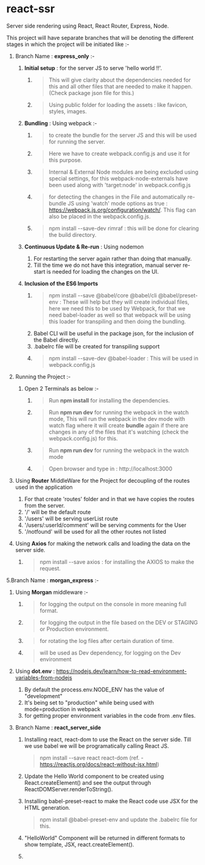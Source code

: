 # react-ssr
Server side rendering using React, React  Router, Express, Node. 

This project will have separate branches that will be denoting the different stages in which the project will be initiated like :-

1. Branch Name : **express_only** :- 

   1. **Initial setup** : for the server JS to serve 'hello world !!'. 
      1. > This will give clarity about the dependencies needed for this and all other files that are needed to make it happen. (Check package json file for this.)
      2. > Using public folder for loading the assets : like favicon, styles, images. 
   
   2. **Bundling** : Using webpack :-
      1. > to create the bundle for the server JS and this will be used for running the server. 
      2. > Here we have to create webpack.config.js and use it for this purpose.
      3. > Internal & External Node modules are being excluded using special settings, for this webpack-node-externals have been used along with 'target:node' in webpack.config.js
      4. > for detecting the changes in the File and automatically re-bundle JS using 'watch' mode options as true : https://webpack.js.org/configuration/watch/. This flag can also be placed in the webpack.config.js.
      5. > npm install --save-dev rimraf : this will be done for clearing the build directory.

   3. **Continuous Update & Re-run** : Using nodemon 
      1. For restarting the server again rather than doing that manually. 
      2. Till the time we do not have this integration, manual server re-start is needed for loading the changes on the UI.

   4. **Inclusion of the ES6 Imports**
      1. > npm install --save @babel/core @babel/cli @babel/preset-env : These will help but they will create individual files, here we need this to be used by Webpack, for that we need babel-loader as well so that webpack will be using this loader for transpiling and then doing the bundling.
      2. Babel CLI will be useful in the package json, for the inclusion of the Babel directly.
      3. .babelrc file will be created for transpiling support 
      4. > npm install --save-dev @babel-loader : This will be used in webpack.config.js 

2.  Running the Project :-

    1.  Open 2 Terminals as below :-
        1.  > Run **npm install** for installing the dependencies.
        2.  > Run **npm run dev** for running the webpack in the watch mode, This will run the webpack in the dev mode with watch flag where it will create **bundle** again if there are changes in any of the files that it's watching (check the webpack.config.js) for this. 
        3.  > Run **npm run dev** for running the webpack in the watch mode 
        4.  > Open browser and type in : http://localhost:3000

3. Using **Router** MiddleWare for the Project for decoupling of the routes used in the application
   1. For that create 'routes' folder and in that we have copies the routes from the server.
   2. '/' will be the default route
   3. '/users' will be serving userList route
   4. '/users/:userId/comment' will be serving comments for the User
   5. '/notfound' will be used for all the other routes not listed

4. Using **Axios** for making the network calls and loading the data on the server side.
   1. > npm install --save axios : for installing the AXIOS to make the request. 

5.Branch Name : **morgan_express** :- 

   1. Using **Morgan** middleware :-
      1. > for logging the output on the console in more meaning full format.
      2. > for logging the output in the file based on the DEV or STAGING or Production environment.
      3. > for rotating the log files after certain duration of time.
      4. > will be used as Dev dependency, for logging on the Dev environment

   2. Using **dot.env** : https://nodejs.dev/learn/how-to-read-environment-variables-from-nodejs
      1. By default the process.env.NODE_ENV has the value of "development"
      2. It's being set to "production" while being used with mode=production in webpack
      3. for getting proper environment variables in the code from .env files. 

6. Branch Name : **react_server_side**

   1. Installing react, react-dom to use the React on the server side. Till we use babel we will be programatically calling React JS.
      > npm install --save react react-dom
      (ref. - https://reactjs.org/docs/react-without-jsx.html)

   2. Update the Hello World component to be created using React.createElement() and see the output through ReactDOMServer.renderToString(). 

   3. Installing babel-preset-react to make the React code use JSX for the HTML generation.
      >npm install @babel-preset-env and update the .babelrc file for this.

   4. "HelloWorld" Component will be returned in different formats to show template, JSX, react.createElement().

   5. 